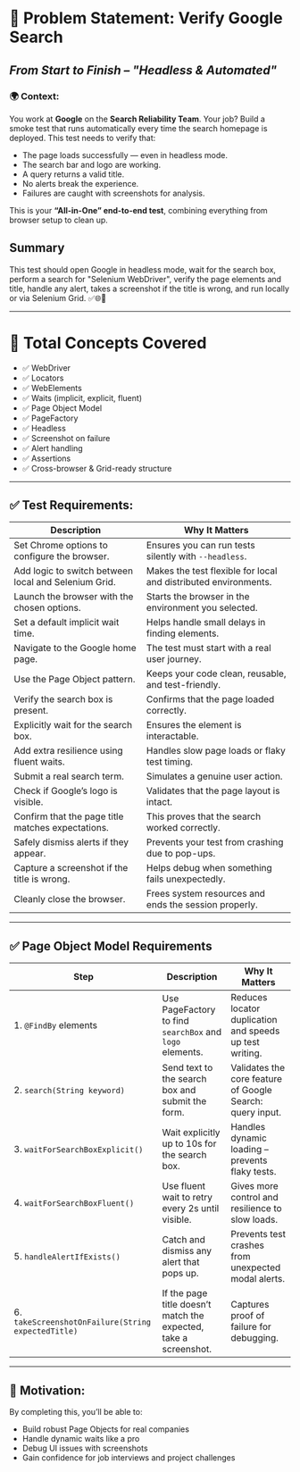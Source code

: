# 🧪 Problem Statement: Verify Google Search
## *From Start to Finish – "Headless & Automated"*

### 🌍 **Context:**

You work at **Google** on the **Search Reliability Team**. Your job? Build a smoke test that runs automatically every
time the search homepage is deployed. This test needs to verify that:

* The page loads successfully — even in headless mode.
* The search bar and logo are working.
* A query returns a valid title.
* No alerts break the experience.
* Failures are caught with screenshots for analysis.

This is your **“All-in-One” end-to-end test**, combining everything from browser setup to clean up.

## Summary 
This test should open Google in headless mode, wait for the search box, perform a search for "Selenium WebDriver",
verify the page elements and title, handle any alert, takes a screenshot if the title is wrong, and run locally or
via Selenium Grid. ✅🌐📸

---

# 🧠 Total Concepts Covered
- ✅ WebDriver
- ✅ Locators
- ✅ WebElements
- ✅ Waits (implicit, explicit, fluent)
- ✅ Page Object Model
- ✅ PageFactory
- ✅ Headless
- ✅ Screenshot on failure
- ✅ Alert handling
- ✅ Assertions
- ✅ Cross-browser & Grid-ready structure

---

## ✅ Test Requirements:

| Description                                          | Why It Matters                                                  |
|------------------------------------------------------|-----------------------------------------------------------------|
| Set Chrome options to configure the browser.         | Ensures you can run tests silently with `--headless`.           |
| Add logic to switch between local and Selenium Grid. | Makes the test flexible for local and distributed environments. |
| Launch the browser with the chosen options.          | Starts the browser in the environment you selected.             |
| Set a default implicit wait time.                    | Helps handle small delays in finding elements.                  |
| Navigate to the Google home page.                    | The test must start with a real user journey.                   |
| Use the Page Object pattern.                         | Keeps your code clean, reusable, and test-friendly.             |
| Verify the search box is present.                    | Confirms that the page loaded correctly.                        |
| Explicitly wait for the search box.                  | Ensures the element is interactable.                            |
| Add extra resilience using fluent waits.             | Handles slow page loads or flaky test timing.                   |
| Submit a real search term.                           | Simulates a genuine user action.                                |
| Check if Google’s logo is visible.                   | Validates that the page layout is intact.                       |
| Confirm that the page title matches expectations.    | This proves that the search worked correctly.                   |
| Safely dismiss alerts if they appear.                | Prevents your test from crashing due to pop-ups.                |
| Capture a screenshot if the title is wrong.          | Helps debug when something fails unexpectedly.                  |
| Cleanly close the browser.                           | Frees system resources and ends the session properly.           |

---

## ✅ Page Object Model Requirements

| Step                                               | Description                                                      | Why It Matters                                            |
|----------------------------------------------------|------------------------------------------------------------------|-----------------------------------------------------------|
| 1. `@FindBy` elements                              | Use PageFactory to find `searchBox` and `logo` elements.         | Reduces locator duplication and speeds up test writing.   |
| 2. `search(String keyword)`                        | Send text to the search box and submit the form.                 | Validates the core feature of Google Search: query input. |
| 3. `waitForSearchBoxExplicit()`                    | Wait explicitly up to 10s for the search box.                    | Handles dynamic loading – prevents flaky tests.           |
| 4. `waitForSearchBoxFluent()`                      | Use fluent wait to retry every 2s until visible.                 | Gives more control and resilience to slow loads.          |
| 5. `handleAlertIfExists()`                         | Catch and dismiss any alert that pops up.                        | Prevents test crashes from unexpected modal alerts.       |
| 6. `takeScreenshotOnFailure(String expectedTitle)` | If the page title doesn’t match the expected, take a screenshot. | Captures proof of failure for debugging.                  |

---

## 🧭 Motivation:

By completing this, you’ll be able to:

* Build robust Page Objects for real companies
* Handle dynamic waits like a pro
* Debug UI issues with screenshots
* Gain confidence for job interviews and project challenges




